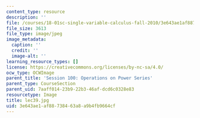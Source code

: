 ```yaml
---
content_type: resource
description: ''
file: /courses/18-01sc-single-variable-calculus-fall-2010/3e643ae1af88738463a8a9b4fb9664cf_lec39.jpg
file_size: 3613
file_type: image/jpeg
image_metadata:
  caption: ''
  credit: ''
  image-alt: ''
learning_resource_types: []
license: https://creativecommons.org/licenses/by-nc-sa/4.0/
ocw_type: OCWImage
parent_title: 'Session 100: Operations on Power Series'
parent_type: CourseSection
parent_uid: 7aaff014-23b9-22b3-46af-dcd6c0328e83
resourcetype: Image
title: lec39.jpg
uid: 3e643ae1-af88-7384-63a8-a9b4fb9664cf
---
```

